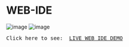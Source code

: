# WEB-IDE

![image](https://github.com/sabyasachiroy1/WEB-IDE/assets/110336884/e602555c-c15c-4717-9248-ff2d6c31a7e0)
![image](https://github.com/sabyasachiroy1/WEB-IDE/assets/110336884/8fdcf3a6-375c-44c3-8606-b1ffab440aac)







<pre>Click here to see:  <a href="https://webcompiler.w3spaces.com/">LIVE WEB IDE DEMO</a></pre>
